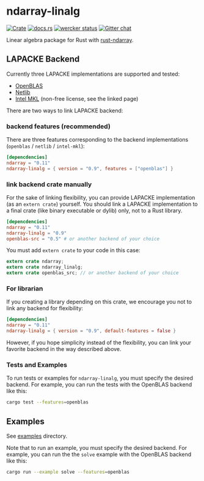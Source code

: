 ndarray-linalg
===============
[![Crate](http://meritbadge.herokuapp.com/ndarray-linalg)](https://crates.io/crates/ndarray-linalg)
[![docs.rs](https://docs.rs/ndarray-linalg/badge.svg)](https://docs.rs/ndarray-linalg)
[![wercker status](https://app.wercker.com/status/f04aeba682ea6e79577e15bd946344a5/s/master "wercker status")](https://app.wercker.com/project/byKey/f04aeba682ea6e79577e15bd946344a5)
[![Gitter chat](https://badges.gitter.im/termoshtt-scirust/ndarray-linalg.png)](https://gitter.im/termoshtt-scirust/ndarray-linalg)


Linear algebra package for Rust with [rust-ndarray](https://github.com/bluss/rust-ndarray).

LAPACKE Backend
----------------

Currently three LAPACKE implementations are supported and tested:

- [OpenBLAS](https://github.com/cmr/openblas-src)
- [Netlib](https://github.com/cmr/netlib-src)
- [Intel MKL](https://github.com/termoshtt/rust-intel-mkl) (non-free license, see the linked page)

There are two ways to link LAPACKE backend:

### backend features (recommended)
There are three features corresponding to the backend implementations (`openblas` / `netlib` / `intel-mkl`):

```toml
[depencdencies]
ndarray = "0.11"
ndarray-linalg = { version = "0.9", features = ["openblas"] }
```

### link backend crate manually
For the sake of linking flexibility, you can provide LAPACKE implementation (as an `extern crate`) yourself.
You should link a LAPACKE implementation to a final crate (like binary executable or dylib) only, not to a Rust library.

```toml
[depencdencies]
ndarray = "0.11"
ndarray-linalg = "0.9"
openblas-src = "0.5" # or another backend of your choice

```

You must add `extern crate` to your code in this case:

```rust
extern crate ndarray;
extern crate ndarray_linalg;
extern crate openblas_src; // or another backend of your choice
```

### For librarian
If you creating a library depending on this crate, we encourage you not to link any backend for flexibility:

```toml
[depencdencies]
ndarray = "0.11"
ndarray-linalg = { version = "0.9", default-features = false }
```

However, if you hope simplicity instead of the flexibility, you can link your favorite backend in the way described above.

### Tests and Examples

To run tests or examples for `ndarray-linalg`, you must specify the desired
backend. For example, you can run the tests with the OpenBLAS backend like
this:

```sh
cargo test --features=openblas
```

Examples
---------
See [examples](https://github.com/termoshtt/ndarray-linalg/tree/master/examples) directory.

Note that to run an example, you must specify the desired backend. For example,
you can run the the `solve` example with the OpenBLAS backend like this:

```sh
cargo run --example solve --features=openblas
```
